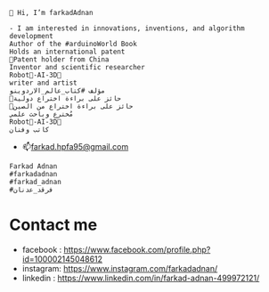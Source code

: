 ```
👋 Hi, I’m farkadAdnan
```
```
- I am interested in innovations, inventions, and algorithm development
Author of the #arduinoWorld Book
Holds an international patent
🥇Patent holder from China
Inventor and scientific researcher
Robot🤖-AI-3D👾
writer and artist
مؤلف #كتاب_عالم_الاردوينو
🥇حائز على براءة اختراع دولية
🥇حائز على براءة اختراع من الصين
مُخترع وباحث علمي
Robot🤖-AI-3D👾
كاتب وفنان
```

- 📫farkad.hpfa95@gmail.com
```
Farkad Adnan
#farkadadnan
#farkad_adnan
#فرقد_عدنان
```
# Contact me
* facebook : https://www.facebook.com/profile.php?id=100002145048612
* instagram:  https://www.instagram.com/farkadadnan/
* linkedin : https://www.linkedin.com/in/farkad-adnan-499972121/


